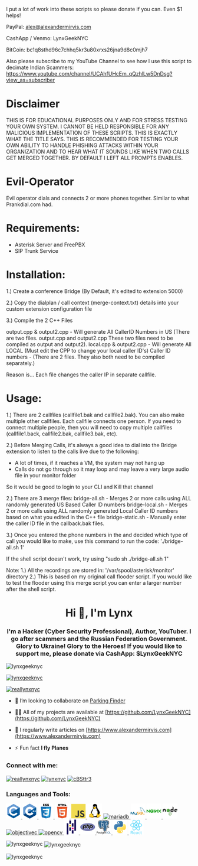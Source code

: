 I put a lot of work into these scripts so please donate if you can. Even $1 helps!

PayPal: alex@alexandermirvis.com

CashApp / Venmo: LynxGeekNYC

BitCoin: bc1q8sthd96c7chhq5kr3u80xrxs26jna9d8c0mjh7

Also please subscribe to my YouTube Channel to see how I use this script to decimate Indian Scammers: https://www.youtube.com/channel/UCAhfUHcEm_qQzhlLw5DnDsg?view_as=subscriber

Disclaimer
==========
THIS IS FOR EDUCATIONAL PURPOSES ONLY AND FOR STRESS TESTING YOUR OWN SYSTEM. I CANNOT BE HELD RESPONSIBLE FOR ANY MALICIOUS IMPLEMENTATION OF THESE SCRIPTS. THIS IS EXACTLY WHAT THE TITLE SAYS. THIS IS RECOMMENDED FOR TESTING YOUR OWN ABILITY TO HANDLE PHISHING ATTACKS WITHIN YOUR ORGANIZATION AND TO HEAR WHAT IT SOUNDS LIKE WHEN TWO CALLS GET MERGED TOGETHER. BY DEFAULT I LEFT ALL PROMPTS ENABLES.

Evil-Operator
=============
Evil operator dials and connects 2 or more phones together. Similar to what Prankdial.com had.

Requirements:
=============
- Asterisk Server and FreePBX
- SIP Trunk Service

Installation:
=============
1.) Create a conference Bridge (By Default, it's edited to extension 5000)

2.) Copy the dialplan / call context (merge-context.txt) details into your custom extension configuration file

3.) Compile the 2 C++ Files

output.cpp & output2.cpp - Will generate All CallerID Numbers in US (There are two files. output.cpp and output2.cpp These two files need to be compiled as output and output2). 
local.cpp & output2.cpp - Will generate All LOCAL (Must edit the CPP to change your local caller ID's) Caller ID numbers - (There are 2 files. They also both need to be compiled separately.)

Reason is... Each file changes the caller IP in separate callfile.

Usage:
======
1.) There are 2 callfiles (callfile1.bak and callfile2.bak). You can also make multiple other callfiles. Each callfile connects one person. If you need to connect multiple people, then you will need to copy multiple callfiles (callfile1.back, callfile2.bak, callfile3.bak, etc).

2.) Before Merging Calls, it's always a good idea to dial into the Bridge extension to listen to the calls live due to the following:
- A lot of times, if it reaches a VM, the system may not hang up
- Calls do not go through so it may loop and may leave a very large audio file in your monitor folder

So it would be good to login to your CLI and Kill that channel

2.) There are 3 merge files:
bridge-all.sh - Merges 2 or more calls using ALL randomly generated US Based Caller ID numbers
bridge-local.sh - Merges 2 or more calls using ALL randomly generated Local Caller ID numbers based on what you edited in the C++ file
bridge-static.sh - Manually enter the caller ID file in the callback.bak files.

3.) Once you entered the phone numbers in the  and decided which type of call you would like to make, use this command to run the code:
'./bridge-all.sh 1'

If the shell script doesn't work, try using "sudo sh ./bridge-all.sh 1"

Note:
1.) All the recordings are stored in: '/var/spool/asterisk/monitor' directory
2.) This is based on my original call flooder script. If you would like to test the flooder using this merge script you can enter a larger number after the shell script.

<h1 align="center">Hi 👋, I'm Lynx</h1>
<h3 align="center">I'm a Hacker (Cyber Security Professional), Author, YouTuber. I go after scammers and the Russian Federation Government. Glory to Ukraine! Glory to the Heroes! If you would like to support me, please donate via CashApp: $LynxGeekNYC</h3>

<p align="left"> <img src="https://komarev.com/ghpvc/?username=lynxgeeknyc&label=Profile%20views&color=0e75b6&style=flat" alt="lynxgeeknyc" /> </p>

<p align="left"> <a href="https://github.com/ryo-ma/github-profile-trophy"><img src="https://github-profile-trophy.vercel.app/?username=lynxgeeknyc" alt="lynxgeeknyc" /></a> </p>

<p align="left"> <a href="https://twitter.com/reallynxnyc" target="blank"><img src="https://img.shields.io/twitter/follow/reallynxnyc?logo=twitter&style=for-the-badge" alt="reallynxnyc" /></a> </p>

- 👯 I’m looking to collaborate on [Parking Finder](https://github.com/LynxGeekNYC/Parking-Detector)

- 👨‍💻 All of my projects are available at [https://github.com/LynxGeekNYC](https://github.com/LynxGeekNYC)

- 📝 I regularly write articles on [https://www.alexandermirvis.com](https://www.alexandermirvis.com)

- ⚡ Fun fact **I fly Planes**

<h3 align="left">Connect with me:</h3>
<p align="left">
<a href="https://twitter.com/reallynxnyc" target="blank"><img align="center" src="https://raw.githubusercontent.com/rahuldkjain/github-profile-readme-generator/master/src/images/icons/Social/twitter.svg" alt="reallynxnyc" height="30" width="40" /></a>
<a href="https://www.youtube.com/c/lynxnyc" target="blank"><img align="center" src="https://raw.githubusercontent.com/rahuldkjain/github-profile-readme-generator/master/src/images/icons/Social/youtube.svg" alt="lynxnyc" height="30" width="40" /></a>
<a href="https://discord.gg/cBSttr3" target="blank"><img align="center" src="https://raw.githubusercontent.com/rahuldkjain/github-profile-readme-generator/master/src/images/icons/Social/discord.svg" alt="cBSttr3" height="30" width="40" /></a>
</p>

<h3 align="left">Languages and Tools:</h3>
<p align="left"> <a href="https://www.cprogramming.com/" target="_blank" rel="noreferrer"> <img src="https://raw.githubusercontent.com/devicons/devicon/master/icons/c/c-original.svg" alt="c" width="40" height="40"/> </a> <a href="https://www.w3schools.com/cpp/" target="_blank" rel="noreferrer"> <img src="https://raw.githubusercontent.com/devicons/devicon/master/icons/cplusplus/cplusplus-original.svg" alt="cplusplus" width="40" height="40"/> </a> <a href="https://www.w3schools.com/css/" target="_blank" rel="noreferrer"> <img src="https://raw.githubusercontent.com/devicons/devicon/master/icons/css3/css3-original-wordmark.svg" alt="css3" width="40" height="40"/> </a> <a href="https://www.w3.org/html/" target="_blank" rel="noreferrer"> <img src="https://raw.githubusercontent.com/devicons/devicon/master/icons/html5/html5-original-wordmark.svg" alt="html5" width="40" height="40"/> </a> <a href="https://developer.mozilla.org/en-US/docs/Web/JavaScript" target="_blank" rel="noreferrer"> <img src="https://raw.githubusercontent.com/devicons/devicon/master/icons/javascript/javascript-original.svg" alt="javascript" width="40" height="40"/> </a> <a href="https://www.linux.org/" target="_blank" rel="noreferrer"> <img src="https://raw.githubusercontent.com/devicons/devicon/master/icons/linux/linux-original.svg" alt="linux" width="40" height="40"/> </a> <a href="https://mariadb.org/" target="_blank" rel="noreferrer"> <img src="https://www.vectorlogo.zone/logos/mariadb/mariadb-icon.svg" alt="mariadb" width="40" height="40"/> </a> <a href="https://www.mysql.com/" target="_blank" rel="noreferrer"> <img src="https://raw.githubusercontent.com/devicons/devicon/master/icons/mysql/mysql-original-wordmark.svg" alt="mysql" width="40" height="40"/> </a> <a href="https://www.nginx.com" target="_blank" rel="noreferrer"> <img src="https://raw.githubusercontent.com/devicons/devicon/master/icons/nginx/nginx-original.svg" alt="nginx" width="40" height="40"/> </a> <a href="https://nodejs.org" target="_blank" rel="noreferrer"> <img src="https://raw.githubusercontent.com/devicons/devicon/master/icons/nodejs/nodejs-original-wordmark.svg" alt="nodejs" width="40" height="40"/> </a> <a href="https://developer.apple.com/library/archive/documentation/Cocoa/Conceptual/ProgrammingWithObjectiveC/Introduction/Introduction.html" target="_blank" rel="noreferrer"> <img src="https://www.vectorlogo.zone/logos/apple_objectivec/apple_objectivec-icon.svg" alt="objectivec" width="40" height="40"/> </a> <a href="https://opencv.org/" target="_blank" rel="noreferrer"> <img src="https://www.vectorlogo.zone/logos/opencv/opencv-icon.svg" alt="opencv" width="40" height="40"/> </a> <a href="https://pandas.pydata.org/" target="_blank" rel="noreferrer"> <img src="https://raw.githubusercontent.com/devicons/devicon/2ae2a900d2f041da66e950e4d48052658d850630/icons/pandas/pandas-original.svg" alt="pandas" width="40" height="40"/> </a> <a href="https://www.php.net" target="_blank" rel="noreferrer"> <img src="https://raw.githubusercontent.com/devicons/devicon/master/icons/php/php-original.svg" alt="php" width="40" height="40"/> </a> <a href="https://www.postgresql.org" target="_blank" rel="noreferrer"> <img src="https://raw.githubusercontent.com/devicons/devicon/master/icons/postgresql/postgresql-original-wordmark.svg" alt="postgresql" width="40" height="40"/> </a> <a href="https://www.python.org" target="_blank" rel="noreferrer"> <img src="https://raw.githubusercontent.com/devicons/devicon/master/icons/python/python-original.svg" alt="python" width="40" height="40"/> </a> <a href="https://reactjs.org/" target="_blank" rel="noreferrer"> <img src="https://raw.githubusercontent.com/devicons/devicon/master/icons/react/react-original-wordmark.svg" alt="react" width="40" height="40"/> </a> </p>

<p><img align="left" src="https://github-readme-stats.vercel.app/api/top-langs?username=lynxgeeknyc&show_icons=true&locale=en&layout=compact" alt="lynxgeeknyc" /></p>

<p>&nbsp;<img align="center" src="https://github-readme-stats.vercel.app/api?username=lynxgeeknyc&show_icons=true&locale=en" alt="lynxgeeknyc" /></p>

<p><img align="center" src="https://github-readme-streak-stats.herokuapp.com/?user=lynxgeeknyc&" alt="lynxgeeknyc" /></p>
